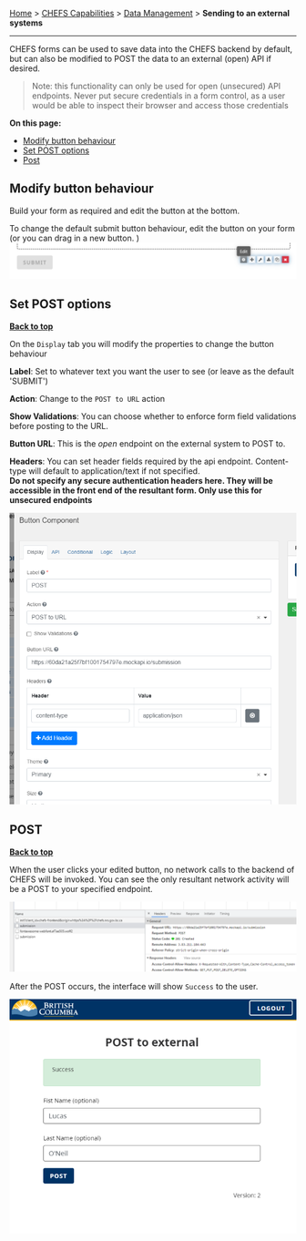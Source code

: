 [Home](.) > [CHEFS Capabilities](CHEFS-Capabilities) > [Data Management](Data-Management) > **Sending to an external systems**
***

CHEFS forms can be used to save data into the CHEFS backend by default, but can also be modified to POST the data to an external (open) API if desired.

>Note: this functionality can only be used for open (unsecured) API endpoints. Never put secure credentials in a form control, as a user would be able to inspect their browser and access those credentials

**On this page:**
* [Modify button behaviour](#modify-button-behaviour)
* [Set POST options](#Set-POST-options)
* [Post](#Post)


## Modify button behaviour
Build your form as required and edit the button at the bottom.

To change the default submit button behaviour, edit the button on your form (or you can drag in a new button.
)
![modify submit button](images/external_submit_edit.png)

## Set POST options
**[Back to top](#top)**

On the `Display` tab you will modify the properties to change the button behaviour

**Label**: Set to whatever text you want the user to see (or leave as the default 'SUBMIT')

**Action**: Change to the `POST to URL` action

**Show Validations**: You can choose whether to enforce form field validations before posting to the URL.

**Button URL**: This is the *open* endpoint on the external system to POST to. 

**Headers**: You can set header fields required by the api endpoint. Content-type will default to application/text if not specified.  
**Do not specify any secure authentication headers here. They will be accessible in the front end of the resultant form. Only use this for unsecured endpoints**

![the new button settings](images/external_submit_post.png)

## POST
**[Back to top](#top)**

When the user clicks your edited button, no network calls to the backend of CHEFS will be invoked. You can see the only resultant network activity will be a POST to your specified endpoint.

![network example](images/external_submit_network.png)

After the POST occurs, the interface will show `Success` to the user.

![success message](images/external_submit_success.png)


